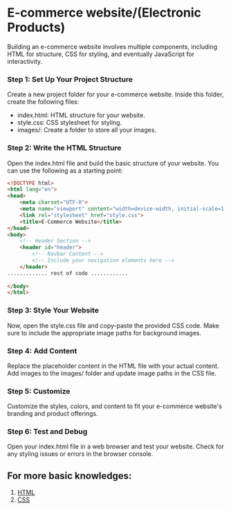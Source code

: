 # E-commerce website/(Electronic Products)
Building an e-commerce website involves multiple components, including HTML for structure, CSS for styling, and eventually JavaScript for interactivity.

### Step 1: Set Up Your Project Structure
Create a new project folder for your e-commerce website. Inside this folder, create the following files:
* index.html: HTML structure for your website.
* style.css: CSS stylesheet for styling.
* images/: Create a folder to store all your images.
  
### Step 2: Write the HTML Structure
Open the index.html file and build the basic structure of your website. You can use the following as a starting point:

```html
<!DOCTYPE html>
<html lang="en">
<head>
    <meta charset="UTF-8">
    <meta name="viewport" content="width=device-width, initial-scale=1.0">
    <link rel="stylesheet" href="style.css">
    <title>E-Commerce Website</title>
</head>
<body>
    <!-- Header Section -->
    <header id="header">
        <!-- Navbar Content -->
        <!-- Include your navigation elements here -->
    </header>
............. rest of code ............
    
</body>
</html>

```

### Step 3: Style Your Website
Now, open the style.css file and copy-paste the provided CSS code. Make sure to include the appropriate image paths for background images.


### Step 4: Add Content
Replace the placeholder content in the HTML file with your actual content. Add images to the images/ folder and update image paths in the CSS file.


### Step 5: Customize
Customize the styles, colors, and content to fit your e-commerce website's branding and product offerings.


### Step 6: Test and Debug
Open your index.html file in a web browser and test your website. Check for any styling issues or errors in the browser console.


## For more basic knowledges:
1. [HTML](https://www.w3schools.com/html/)
2. [CSS](https://www.w3schools.com/css/)
